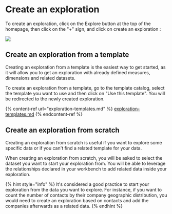 # Create an exploration

To create an exploration, click on the Explore button at the top of the homepage, then click on the "+" sign, and click on create an exploration :&#x20;

![](<../../.gitbook/assets/Screen Cast 2022-09-08 at 11.04.46 AM (1).gif>)

## Create an exploration from a template

Creating an exploration from a template is the easiest way to get started, as it will allow you to get an exploration with already defined measures, dimensions and related datasets.

To create an exploration from a template, go to the template catalog, select the template you want to use and then click on "Use this template". You will be redirected to the newly created exploration.

{% content-ref url="exploration-templates.md" %}
[exploration-templates.md](exploration-templates.md)
{% endcontent-ref %}

## Create an exploration from scratch

Creating an exploration from scratch is useful if you want to explore some specific data or if you can't find a related template for your data.&#x20;

When creating an exploration from scratch, you will be asked to select the dataset you want to start your exploration from. You will be able to leverage the relationships declared in your workbench to add related data inside your exploration.&#x20;

{% hint style="info" %}
It's considered a good practice to start your exploration from the data you want to explore. For instance, if you want to count the number of contacts by their company geographic distribution, you would need to create an exploration based on contacts and add the companies afterwards as a related data.
{% endhint %}



